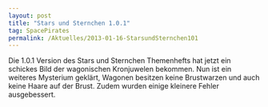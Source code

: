 ```yaml
---
layout: post
title: "Stars und Sternchen 1.0.1"
tag: SpacePirates
permalink: /Aktuelles/2013-01-16-StarsundSternchen101
---
```


<div>
Die 1.0.1 Version des Stars und Sternchen Themenhefts hat jetzt ein schickes Bild der wagonischen Kronjuwelen bekommen. Nun ist ein weiteres Mysterium geklärt, Wagonen besitzen keine Brustwarzen und auch keine Haare auf der Brust. Zudem wurden einige kleinere Fehler ausgebessert.

</div>
